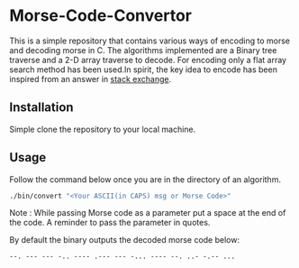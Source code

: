 # Morse-Code-Convertor
This is a simple repository that contains various ways of encoding to morse and decoding morse in C. The algorithms implemented are a Binary tree traverse and a 2-D array traverse to decode. For encoding only a flat array search method has been used.In spirit, the key idea to encode has been inspired from an answer in [stack exchange](https://stackoverflow.com/a/28046691).

## Installation
Simple clone the repository to your local machine.

## Usage
Follow the command below once you are in the directory of an algorithm.
```bash
./bin/convert "<Your ASCII(in CAPS) msg or Morse Code>"
```
Note : While passing Morse code as a parameter put a space at the end of the code. A reminder to pass the parameter in quotes.

By default the binary outputs the decoded morse code below:
```
--. --- --- -.. ---- .--- --- -... ---- --. ..- -.-- ...
```
